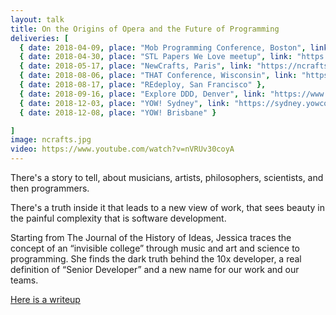 ```yaml
---
layout: talk
title: On the Origins of Opera and the Future of Programming
deliveries: [
  { date: 2018-04-09, place: "Mob Programming Conference, Boston", link: "https://agilegamesnewengland.com/index.php/mob-programming-conference/mob-programming-speakers/179-shared-mental-models" },
  { date: 2018-04-30, place: "STL Papers We Love meetup", link: "https://www.meetup.com/Papers-We-Love-in-saint-louis/events/249746024/" },
  { date: 2018-05-17, place: "NewCrafts, Paris", link: "https://ncrafts.io"},
  { date: 2018-08-06, place: "THAT Conference, Wisconsin", link: "https://www.youtube.com/watch?v=Lp-Xqj8wSMg" },
  { date: 2018-08-17, place: "REdeploy, San Francisco" }, 
  { date: 2018-09-16, place: "Explore DDD, Denver", link: "https://www.youtube.com/watch?v=nVRUv30coyA" }
  { date: 2018-12-03, place: "YOW! Sydney", link: "https://sydney.yowconference.com.au/proposal/?id=5978" }
  { date: 2018-12-08, place: "YOW! Brisbane" }

]
image: ncrafts.jpg
video: https://www.youtube.com/watch?v=nVRUv30coyA
---
```


There's a story to tell, about musicians, artists, philosophers, scientists, and then programmers.

There's a truth inside it that leads to a new view of work, that sees beauty in the painful complexity that is software development.

Starting from The Journal of the History of Ideas, Jessica traces the concept of an “invisible college” through music and art and science to programming. She finds the dark truth behind the 10x developer, a real definition of “Senior Developer” and a new name for our work and our teams.

[Here is a writeup](https://the-composition.com/the-origins-of-opera-and-the-future-of-programming-bcdaf8fbe960)
